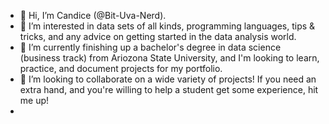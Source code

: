 - 👋 Hi, I’m Candice (@Bit-Uva-Nerd).
- 👀 I’m interested in data sets of all kinds, programming languages, tips & tricks, and any advice on getting started in the data analysis world.
- 🌱 I’m currently finishing up a bachelor's degree in data science (business track) from Ariozona State University, and I'm looking to learn, practice, and document projects for my portfolio.
- 💞️ I’m looking to collaborate on a wide variety of projects!  If you need an extra hand, and you're willing to help a student get some experience, hit me up!
-

<!---
Bit-Uva-Nerd/Bit-Uva-Nerd is a ✨ special ✨ repository because its `README.md` (this file) appears on your GitHub profile.
You can click the Preview link to take a look at your changes.
--->
